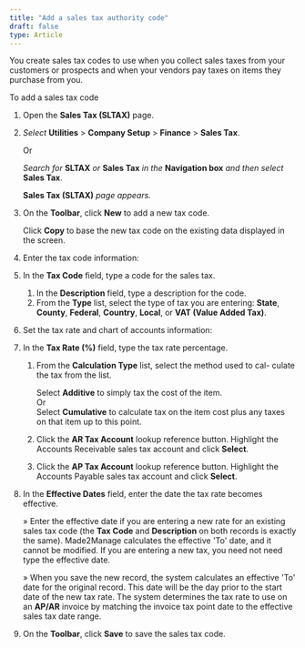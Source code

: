 ```yaml
---
title: "Add a sales tax authority code"
draft: false
type: Article
---
```


You create sales tax codes to use when you collect sales taxes from your customers or prospects and when your vendors pay taxes on items they purchase from you.

To add a sales tax code

1.  Open the **Sales Tax (SLTAX)** page.
1.  *Select* **Utilities** > **Company Setup** > **Finance** > **Sales Tax**.

    Or

    *Search for* **SLTAX** *or* **Sales Tax** *in the* **Navigation box** *and then select* **Sales Tax**.

    **Sales Tax (SLTAX)** *page appears.*

2.  On the **Toolbar**, click **New** to add a new tax code.

    Click **Copy** to base the new tax code on the existing data displayed in the screen.

3.  Enter the tax code information:
1.  In the **Tax Code** field, type a code for the sales tax.
    1.  In the **Description** field, type a description for the code.
    2.  From the **Type** list, select the type of tax you are entering: **State**, **County**, **Federal**, **Country**, **Local**, or **VAT (Value Added Tax)**.
2.  Set the tax rate and chart of accounts information:
1.  In the **Tax Rate (%)** field, type the tax rate percentage.
    1.  From the **Calculation Type** list, select the method used to cal- culate the tax from the list.

        Select **Additive** to simply tax the cost of the item.
<br>Or
        <br>Select **Cumulative** to calculate tax on the item cost plus any taxes on that item up to this point.

    2.  Click the **AR Tax Account** lookup reference button. Highlight the Accounts Receivable sales tax account and click **Select**.
    3.  Click the **AP Tax Account** lookup reference button. Highlight the Accounts Payable sales tax account and click **Select**.
2.  In the **Effective Dates** field, enter the date the tax rate becomes effective.

    » Enter the effective date if you are entering a new rate for an existing sales tax code (the **Tax Code** and **Description** on both records is exactly the same). Made2Manage calculates the effective 'To' date,
and it cannot be modified. If you are entering a new tax, you need not need type the effective date.

    » When you save the new record, the system calculates an effective 'To' date for the original record. This date will be the day prior to the start date of the new tax rate. The system determines the tax rate to use on an **AP/AR** invoice by matching the invoice tax point date to the effective sales tax date range.

1.  On the **Toolbar**, click **Save** to save the sales tax code.